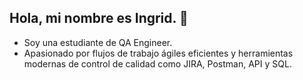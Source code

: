 ## Hola, mi nombre es Ingrid. 👋

- Soy una estudiante de QA Engineer. 
- Apasionado por flujos de trabajo ágiles eficientes y herramientas modernas de control de calidad como JIRA, Postman, API y SQL.






<!--
**SoloIngrid/SoloIngrid** is a ✨ _special_ ✨ repository because its `README.md` (this file) appears on your GitHub profile.

Here are some ideas to get you started:

- 🔭 I’m currently working on ...
- 🌱 I’m currently learning ...
- 👯 I’m looking to collaborate on ...
- 🤔 I’m looking for help with ...
- 💬 Ask me about ...
- 📫 How to reach me: ...
- 😄 Pronouns: ...
- ⚡ Fun fact: ...
-->
